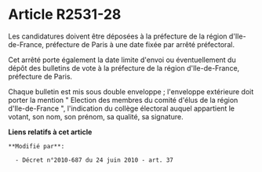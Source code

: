 # Article R2531-28

Les candidatures doivent être déposées à la          préfecture de la région d'Ile-de-France, préfecture de Paris à une date
fixée par arrêté préfectoral. 

Cet arrêté porte également la date limite d'envoi ou éventuellement du dépôt des bulletins de vote à la          préfecture
de la région d'Ile-de-France, préfecture de Paris. 

Chaque bulletin est mis sous double enveloppe ; l'enveloppe extérieure doit porter la mention " Election des membres du
comité d'élus de la région d'Ile-de-France ", l'indication du collège électoral auquel appartient le votant, son nom, son
prénom, sa qualité, sa signature.

**Liens relatifs à cet article**

	**Modifié par**:

	  - Décret n°2010-687 du 24 juin 2010 - art. 37
